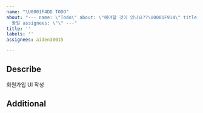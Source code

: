 ```yaml
---
name: "\U0001F4DD TODO"
about: "--- name: \"Todo\" about: \"해야할 것이 있나요??\U0001F914\" title: \"[TODO] \" labels:
  할일 assignees: \"\" ---"
title: ''
labels: ''
assignees: aiden30015

---
```


## Describe
<!-- [Description] 할일의 설명을 작성해주세요. -->
회원가입 UI 작성

## Additional
<!-- [추가사항] 별도로 알려줘야 할 사항이나 추가사항을 작성해주세요 -->
